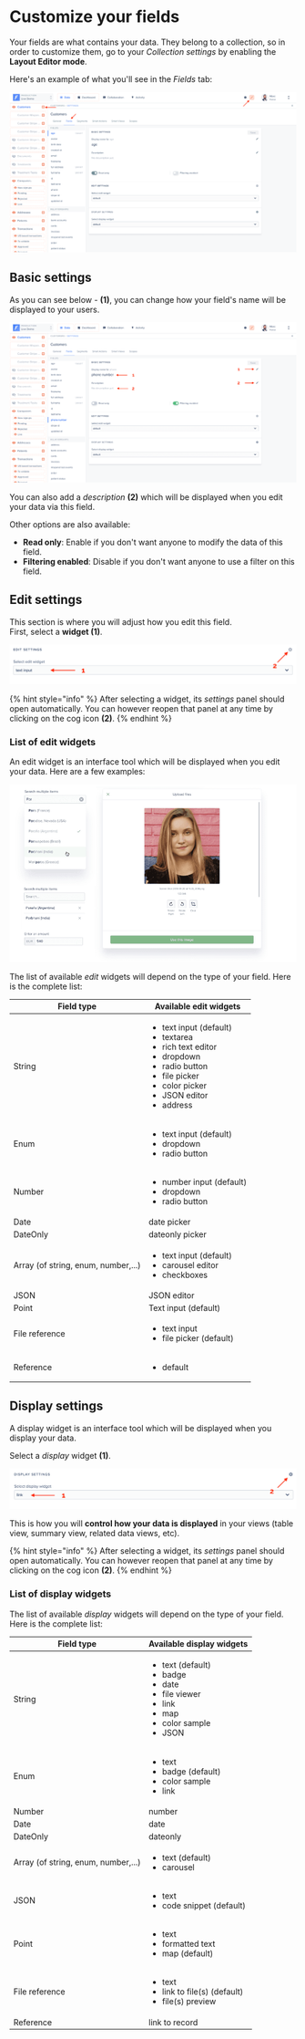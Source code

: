 # Customize your fields

Your fields are what contains your data. They belong to a collection, so in order to customize them, go to your _Collection settings_ by enabling the **Layout Editor mode**.

Here's an example of what you'll see in the _Fields_ tab:

![](<../../.gitbook/assets/2020-07-23_10.09.23.png>)

## Basic settings

As you can see below - **(1)**, you can change how your field's name will be displayed to your users.

![](<../../.gitbook/assets/2020-07-23_10.11.26.png>)

You can also add a _description_ **(2)** which will be displayed when you edit your data via this field.

Other options are also available:

* **Read only**: Enable if you don't want anyone to modify the data of this field.
* **Filtering enabled**: Disable if you don't want anyone to use a filter on this field.

## Edit settings

This section is where you will adjust how you edit this field.\
First, select a **widget (1)**.&#x20;

![](<../../.gitbook/assets/2020-07-23_10.21.14.png>)

{% hint style="info" %}
After selecting a widget, its _settings_ panel should open automatically. You can however reopen that panel at any time by clicking on the cog icon **(2)**.
{% endhint %}

### List of edit widgets

An edit widget is an interface tool which will be displayed when you edit your data. Here are a few examples:

![](<../../.gitbook/assets/image (72).png>)

The list of available _edit_ widgets will depend on the type of your field. Here is the complete list:

| Field type                          | Available edit widgets                                                                                                                                                                                |
| ----------------------------------- | ----------------------------------------------------------------------------------------------------------------------------------------------------------------------------------------------------- |
| String                              | <ul><li>text input (default)</li><li>textarea</li><li>rich text editor</li><li>dropdown </li><li>radio button </li><li>file picker</li><li>color picker</li><li>JSON editor</li><li>address</li></ul> |
| Enum                                | <ul><li>text input (default)</li><li>dropdown</li><li>radio button </li></ul>                                                                                                                         |
| Number                              | <ul><li>number input (default)</li><li>dropdown</li><li>radio button </li></ul>                                                                                                                       |
| Date                                | date picker                                                                                                                                                                                           |
| DateOnly                            | dateonly picker                                                                                                                                                                                       |
| Array (of string, enum, number,...) | <ul><li>text input (default)</li><li>carousel editor</li><li>checkboxes</li></ul>                                                                                                                     |
| JSON                                | JSON editor                                                                                                                                                                                           |
| Point                               | Text input (default)                                                                                                                                                                                  |
| File reference                      | <ul><li>text input</li><li>file picker (default)</li></ul>                                                                                                                                            |
| Reference                           | <ul><li>default</li></ul>                                                                                                                                                                             |

## Display settings

A display widget is an interface tool which will be displayed when you display your data.

Select a _display_ widget **(1)**.&#x20;

![](<../../.gitbook/assets/2020-07-23_10.41.03.png>)

This is how you will **control how your data is displayed** in your views (table view, summary view, related data views, etc).

{% hint style="info" %}
After selecting a widget, its _settings_ panel should open automatically. You can however reopen that panel at any time by clicking on the cog icon **(2)**.
{% endhint %}

### List of display widgets

The list of available _display_ widgets will depend on the type of your field. Here is the complete list:

| Field type                          | Available display widgets                                                                                                                  |
| ----------------------------------- | ------------------------------------------------------------------------------------------------------------------------------------------ |
| String                              | <ul><li>text (default)</li><li>badge</li><li>date</li><li>file viewer</li><li>link</li><li>map</li><li>color sample</li><li>JSON</li></ul> |
| Enum                                | <ul><li>text</li><li>badge (default)</li><li>color sample</li><li>link</li></ul>                                                           |
| Number                              | number                                                                                                                                     |
| Date                                | date                                                                                                                                       |
| DateOnly                            | dateonly                                                                                                                                   |
| Array (of string, enum, number,...) | <ul><li>text (default)</li><li>carousel</li></ul>                                                                                          |
| JSON                                | <ul><li>text</li><li>code snippet (default)</li></ul>                                                                                      |
| Point                               | <ul><li>text</li><li>formatted text</li><li>map (default)</li></ul>                                                                        |
| File reference                      | <ul><li>text</li><li>link to file(s) (default)</li><li>file(s) preview</li></ul>                                                           |
| Reference                           | link to record                                                                                                                             |
